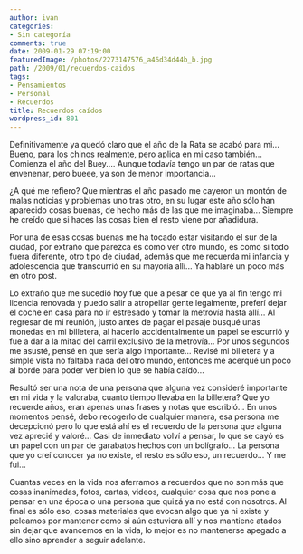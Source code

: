 ```yaml
---
author: ivan
categories:
- Sin categoría
comments: true
date: 2009-01-29 07:19:00
featuredImage: /photos/2273147576_a46d34d44b_b.jpg
path: /2009/01/recuerdos-caidos
tags:
- Pensamientos
- Personal
- Recuerdos
title: Recuerdos caídos
wordpress_id: 801
---
```


Definitivamente ya quedó claro que el año de la Rata se acabó para mi... Bueno, para los chinos realmente, pero aplica en mi caso también... Comienza el año del Buey.... Aunque todavía tengo un par de ratas que envenenar, pero bueee, ya son de menor importancia...

¿A qué me refiero? Que mientras el año pasado me cayeron un montón de malas noticias y problemas uno tras otro, en su lugar este año sólo han aparecido cosas buenas, de hecho más de las que me imaginaba... Siempre he creído que si haces las cosas bien el resto viene por añadidura.

Por una de esas cosas buenas me ha tocado estar visitando el sur de la ciudad, por extraño que parezca es como ver otro mundo, es como si todo fuera diferente, otro tipo de ciudad, además que me recuerda mi infancia y adolescencia que transcurrió en su mayoría allí... Ya hablaré un poco más en otro post.

Lo extraño que me sucedió hoy fue que a pesar de que ya al fin tengo mi licencia renovada y puedo salir a atropellar gente legalmente, preferí dejar el coche en casa para no ir estresado y tomar la metrovía hasta allí... Al regresar de mi reunión, justo antes de pagar el pasaje busqué unas monedas en mi billetera, al hacerlo accidentalmente un papel se escurrió y fue a dar a la mitad del carril exclusivo de la metrovía... Por unos segundos me asusté, pensé en que sería algo importante... Revisé mi billetera y a simple vista no faltaba nada del otro mundo, entonces me acerqué un poco al borde para poder ver bien lo que se había caído...

Resultó ser una nota de una persona que alguna vez consideré importante en mi vida y la valoraba, cuanto tiempo llevaba en la billetera? Que yo recuerde años, eran apenas unas frases y notas que escribió... En unos momentos pensé, debo recogerlo de cualquier manera, esa persona me decepcionó pero lo que está ahí es el recuerdo de la persona que alguna vez aprecié y valoré... Casi de inmediato volví a pensar, lo que se cayó es un papel con un par de garabatos hechos con un bolígrafo... La persona que yo creí conocer ya no existe, el resto es sólo eso, un recuerdo... Y me fui...

Cuantas veces en la vida nos aferramos a recuerdos que no son más que cosas inanimadas, fotos, cartas, videos, cualquier cosa que nos pone a pensar en una época o una persona que quizá ya no está con nosotros. Al final es sólo eso, cosas materiales que evocan algo que ya ni existe y peleamos por mantener como si aún estuviera allí y nos mantiene atados sin dejar que avancemos en la vida, lo mejor es no mantenerse apegado a ello sino aprender a seguir adelante.